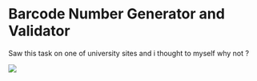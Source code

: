 # Barcode Number Generator and Validator
Saw this task on one of university sites and i thought to myself why not ?

![](https://i.imgur.com/OMeINjh.png)
